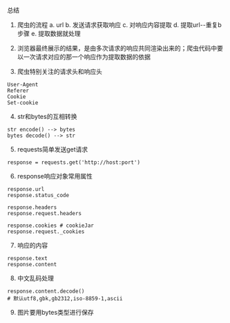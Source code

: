 ﻿总结

1. 爬虫的流程
	a. url
	b. 发送请求获取响应
	c. 对响应内容提取
	d. 提取url--重复b步骤
	e. 提取数据就处理

2. 浏览器最终展示的结果，是由多次请求的响应共同渲染出来的；爬虫代码中要以一次请求对应的那一个响应作为提取数据的依据

3. 爬虫特别关注的请求头和响应头
```
User-Agent
Referer
Cookie
Set-cookie
```

4. str和bytes的互相转换
```
str encode() --> bytes
bytes decode() --> str
```

	

5. requests简单发送get请求
```
response = requests.get('http://host:port')
```

6. response响应对象常用属性
```
response.url
response.status_code

response.headers
response.request.headers

response.cookies # cookieJar
response.request._cookies 
```

7. 响应的内容
```
response.text
response.content
```

8. 中文乱码处理
```
response.content.decode()
# 默认utf8,gbk,gb2312,iso-8859-1,ascii
```

9. 图片要用bytes类型进行保存
